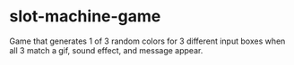 # slot-machine-game
Game that generates 1 of 3 random colors for 3 different input boxes when all 3 match a gif, sound effect, and message appear. 
